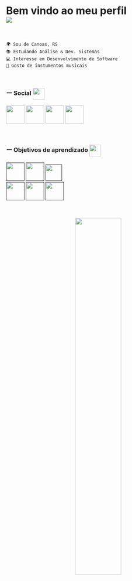 
<h1>
  Bem vindo ao meu perfil <br> <img src="https://readme-typing-svg.demolab.com?font=Fira+Code&duration=4000&pause=1000&color=2CF71A&random=false&width=435&lines=Github.com%2FOgustavone"/>
</h1>

<br>

    🌍 Sou de Canoas, RS
    📚 Estudando Análise & Dev. Sistemas
    💻 Interesse em Desenvolvimento de Software
    💬 Gosto de instumentos musicais

<br>

<h3 align="left"> ー Social <img src="https://fonts.gstatic.com/s/e/notoemoji/latest/26a1/512.webp" width="32px" height="32px" align="center"/></h3>

<p align="left">
  <a href="https://www.github.com/Ogustavone">
    <img src="https://img.icons8.com/EFEFEF/ios_filled/2x/github.png" 
      width="50" height="50"></a>
  <a href="https://www.linkedin.com/in/ogustavone/">
    <img src="https://img.icons8.com/ffffff/color/2x/linkedin.png"
      width="50" height="50"></a>
  <a href="http://www.instagram.com/g1st4voo">
    <img src="https://img.icons8.com/ffffff/fluent/2x/instagram-new.png" 
      width="50" height="50"></a>
  <a href="https://discord.com/users/ogustavone">
    <img src="https://img.icons8.com/ffffff/color/2x/discord-logo.png" 
      width="50" height="50"></a>
<p/>

<br>

<h3 align="left"> ー Objetivos de aprendizado <img src="https://fonts.gstatic.com/s/e/notoemoji/latest/1f680/512.webp" width="32px" height="32px" align="center"/></h3> 

<p align="left">
  <a href=""><img src="https://img.icons8.com/EFEFEF/fluent/2x/python.png" width="50" height="50"></a>
  <a href=""><img src="https://img.icons8.com/75F94C/m_outlined/2x/django.png" width="50" height="50"></a>
  <a href=""><img src="https://img.icons8.com/EBC351/win8/2x/mysql.png" width="45" height="45"></a><br>
  <a href=""><img src="https://img.icons8.com/EFEFEF/color/2x/javascript.png" width="50" height="50"></a>
  <a href=""><img src="https://img.icons8.com/EFEFEF/color/2x/html-5.png" width="50" height="50"></a>
  <a href=""><img src="https://img.icons8.com/EFEFEF/color/2x/css3.png" width="50" height="50"></a> <br>
</p>

<br>
<p align='center'>
  <img src="https://github-readme-stats.vercel.app/api/top-langs?username=ogustavone&theme=dark&title_color=ffffff&text_color=ffffff&locale=en&layout=compact" width="50%">
</p>
